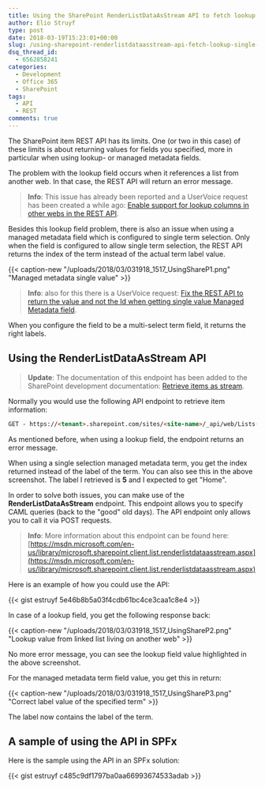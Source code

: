 ```yaml
---
title: Using the SharePoint RenderListDataAsStream API to fetch lookup and single managed metadata field values
author: Elio Struyf
type: post
date: 2018-03-19T15:23:01+00:00
slug: /using-sharepoint-renderlistdataasstream-api-fetch-lookup-single-managed-metadata-field-values/
dsq_thread_id:
  - 6562858241
categories:
  - Development
  - Office 365
  - SharePoint
tags:
  - API
  - REST
comments: true
---
```


The SharePoint item REST API has its limits. One (or two in this case) of these limits is about returning values for fields you specified, more in particular when using lookup- or managed metadata fields.

The problem with the lookup field occurs when it references a list from another web. In that case, the REST API will return an error message.

> **Info**: This issue has already been reported and a UserVoice request has been created a while ago: [Enable support for lookup columns in other webs in the REST API](https://sharepoint.uservoice.com/forums/329220-sharepoint-dev-platform/suggestions/9065329-enable-support-for-lookup-columns-in-other-webs-in).

Besides this lookup field problem, there is also an issue when using a managed metadata field which is configured to single term selection. Only when the field is configured to allow single term selection, the REST API returns the index of the term instead of the actual term label value.

{{< caption-new "/uploads/2018/03/031918_1517_UsingShareP1.png" "Managed metadata single value" >}}

> **Info**: also for this there is a UserVoice request: [Fix the REST API to return the value and not the Id when getting single value Managed Metadata field](https://sharepoint.uservoice.com/forums/329220-sharepoint-dev-platform/suggestions/10503294-fix-the-rest-api-to-return-the-value-and-not-the-i).

When you configure the field to be a multi-select term field, it returns the right labels.

## Using the RenderListDataAsStream API


> **Update**: The documentation of this endpoint has been added to the SharePoint development documentation: [Retrieve items as stream](https://docs.microsoft.com/en-us/sharepoint/dev/sp-add-ins/working-with-lists-and-list-items-with-rest#retrieve-items-as-a-stream).

Normally you would use the following API endpoint to retrieve item information:

```html
GET - https://<tenant>.sharepoint.com/sites/<site-name>/_api/web/Lists(guid'<list-guid>')/items(1)?$select=MMField
```

As mentioned before, when using a lookup field, the endpoint returns an error message.

When using a single selection managed metadata term, you get the index returned instead of the label of the term. You can also see this in the above screenshot. The label I retrieved is **5** and I expected to get "Home".

In order to solve both issues, you can make use of the **RenderListDataAsStream** endpoint. This endpoint allows you to specify CAML queries (back to the "good" old days). The API endpoint only allows you to call it via POST requests.

> **Info**: More information about this endpoint can be found here: [https://msdn.microsoft.com/en-us/library/microsoft.sharepoint.client.list.renderlistdataasstream.aspx](https://msdn.microsoft.com/en-us/library/microsoft.sharepoint.client.list.renderlistdataasstream.aspx)

Here is an example of how you could use the API:

{{< gist estruyf 5e46b8b5a03f4cdb61bc4ce3caa1c8e4 >}}

In case of a lookup field, you get the following response back:

{{< caption-new "/uploads/2018/03/031918_1517_UsingShareP2.png" "Lookup value from linked list living on another web" >}}

No more error message, you can see the lookup field value highlighted in the above screenshot.

For the managed metadata term field value, you get this in return:

{{< caption-new "/uploads/2018/03/031918_1517_UsingShareP3.png" "Correct label value of the specified term" >}}

The label now contains the label of the term.

## A sample of using the API in SPFx

Here is the sample using the API in an SPFx solution:

{{< gist estruyf c485c9df1797ba0aa66993674533adab >}}